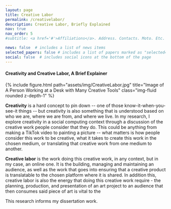 ```yaml
---
layout: page
title: Creative Labor
permalink: /creativelabor/
description: Creative Labor, Briefly Explained
nav: true
nav_order: 5
#subtitle: <a href='#'>Affiliations</a>. Address. Contacts. Moto. Etc.

news: false  # includes a list of news items
selected_papers: false # includes a list of papers marked as "selected={true}"
social: false  # includes social icons at the bottom of the page
---
```

#### Creativity and Creative Labor, A Brief Explainer

<div class="row">
    <div class="col-sm mt-3 mt-md-0">
        {% include figure.html path="assets/img/CreativeLabor.jpg" title="Image of A Person Working at a Desk with Many Creative Tools" class="img-fluid rounded z-depth-1" %}
    </div>
</div>

**Creativity** is a hard concept to pin down -- one of those know-it-when-you-see-it things -- but creativity is also something that is understood based on who we are, where we are from, and where we live. In my research, I explore creativity in a social computing context through a discussion of the creative work people consider that they do. This could be anything from making a TikTok video to painting a picture -- what matters is how people consider this work to be creative, what it takes to create this work in the chosen medium, or translating that creative work from one medium to another.

**Creative labor** is the work doing this creative work, in any context, but in my case, an online one. It is the building, managing and maintaining an audience, as well as the work that goes into ensuring that a creative product is translatable to the chosen platform where it is shared. In addition this, creative labor is also the energy that doing this creative work require - the planning, production, and presentation of an art project to an audience that then consumes said piece of art is vital to the

This research informs my dissertation work.

